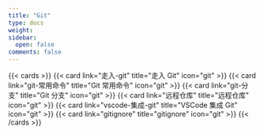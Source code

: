 ```yaml
---
title: "Git"
type: docs
weight:
sidebar:
  open: false
comments: false
---
```


{{< cards >}}
{{< card link="走入-git" title="走入 Git" icon="git" >}}
{{< card link="git-常用命令" title="Git 常用命令" icon="git" >}}
{{< card link="git-分支" title="Git 分支" icon="git" >}}
{{< card link="远程仓库" title="远程仓库" icon="git" >}}
{{< card link="vscode-集成-git" title="VSCode 集成 Git" icon="git" >}}
{{< card link="gitignore" title="gitignore" icon="git" >}}
{{< /cards >}}

